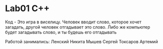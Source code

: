# Lab01 C++
Код - Это игра в виселицу. 
Человек вводит слово, которое хочет загадать, другой человек отгадывает это слово.
Либо же компьютер будет загадывать слово, и ты будешь его отгадывать

Работой занимались:
        Ленский Никита
        Мышев Сергей
        Токсаров Артемий
